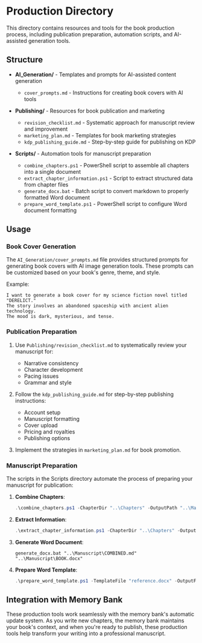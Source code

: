 # Production Directory

This directory contains resources and tools for the book production process, including publication preparation, automation scripts, and AI-assisted generation tools.

## Structure

- **AI_Generation/** - Templates and prompts for AI-assisted content generation
  - `cover_prompts.md` - Instructions for creating book covers with AI tools

- **Publishing/** - Resources for book publication and marketing
  - `revision_checklist.md` - Systematic approach for manuscript review and improvement
  - `marketing_plan.md` - Templates for book marketing strategies
  - `kdp_publishing_guide.md` - Step-by-step guide for publishing on KDP

- **Scripts/** - Automation tools for manuscript preparation
  - `combine_chapters.ps1` - PowerShell script to assemble all chapters into a single document
  - `extract_chapter_information.ps1` - Script to extract structured data from chapter files
  - `generate_docx.bat` - Batch script to convert markdown to properly formatted Word document
  - `prepare_word_template.ps1` - PowerShell script to configure Word document formatting

## Usage

### Book Cover Generation

The `AI_Generation/cover_prompts.md` file provides structured prompts for generating book covers with AI image generation tools. These prompts can be customized based on your book's genre, theme, and style.

Example:
```
I want to generate a book cover for my science fiction novel titled "DERELICT." 
The story involves an abandoned spaceship with ancient alien technology.
The mood is dark, mysterious, and tense.
```

### Publication Preparation

1. Use `Publishing/revision_checklist.md` to systematically review your manuscript for:
   - Narrative consistency
   - Character development
   - Pacing issues
   - Grammar and style

2. Follow the `kdp_publishing_guide.md` for step-by-step publishing instructions:
   - Account setup
   - Manuscript formatting
   - Cover upload
   - Pricing and royalties
   - Publishing options

3. Implement the strategies in `marketing_plan.md` for book promotion.

### Manuscript Preparation

The scripts in the Scripts directory automate the process of preparing your manuscript for publication:

1. **Combine Chapters**:
   ```powershell
   .\combine_chapters.ps1 -ChapterDir "..\Chapters" -OutputPath "..\Manuscript\COMBINED.md"
   ```

2. **Extract Information**:
   ```powershell
   .\extract_chapter_information.ps1 -ChapterDir "..\Chapters" -OutputFile "..\Manuscript\ChapterInfo.json"
   ```

3. **Generate Word Document**:
   ```batch
   generate_docx.bat "..\Manuscript\COMBINED.md" "..\Manuscript\BOOK.docx"
   ```

4. **Prepare Word Template**:
   ```powershell
   .\prepare_word_template.ps1 -TemplateFile "reference.docx" -OutputFile "..\Manuscript\template.docx"
   ```

## Integration with Memory Bank

These production tools work seamlessly with the memory bank's automatic update system. As you write new chapters, the memory bank maintains your book's context, and when you're ready to publish, these production tools help transform your writing into a professional manuscript.

